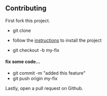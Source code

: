 ## Contributing

First fork this project.  

* git clone <your-forked-repo>
* follow the [instructions](./README.md#getting_started) to install the project

* git checkout -b my-fix

#### fix some code...

* git commit -m "added this feature"
* git push origin my-fix

Lastly, open a pull request on Github.